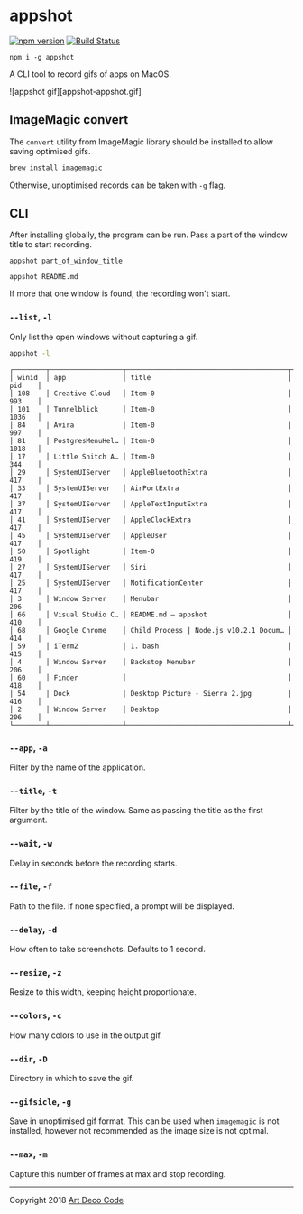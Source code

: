 # appshot

[![npm version](https://badge.fury.io/js/appshot.svg)](https://badge.fury.io/js/appshot)
[![Build Status](https://travis-ci.org/artdecocode/appshot.svg?branch=master)](https://travis-ci.org/artdecocode/appshot)

```
npm i -g appshot
```

A CLI tool to record gifs of apps on MacOS.

![appshot gif][appshot-appshot.gif]

## ImageMagic convert

The `convert` utility from ImageMagic library should be installed to allow saving optimised gifs.

```sh
brew install imagemagic
```

Otherwise, unoptimised records can be taken with `-g` flag.

## CLI

After installing globally, the program can be run. Pass a part of the window title to start recording.

```
appshot part_of_window_title
```

```
appshot README.md
```

If more that one window is found, the recording won't start.

### `--list`, `-l`

Only list the open windows without capturing a gif.

```sh
appshot -l
```

```
┌────────┬──────────────────┬────────────────────────────────────────┬────────┐
│ winid  │ app              │ title                                  │ pid    │
│ 108    │ Creative Cloud   │ Item-0                                 │ 993    │
│ 101    │ Tunnelblick      │ Item-0                                 │ 1036   │
│ 84     │ Avira            │ Item-0                                 │ 997    │
│ 81     │ PostgresMenuHel… │ Item-0                                 │ 1018   │
│ 17     │ Little Snitch A… │ Item-0                                 │ 344    │
│ 29     │ SystemUIServer   │ AppleBluetoothExtra                    │ 417    │
│ 33     │ SystemUIServer   │ AirPortExtra                           │ 417    │
│ 37     │ SystemUIServer   │ AppleTextInputExtra                    │ 417    │
│ 41     │ SystemUIServer   │ AppleClockExtra                        │ 417    │
│ 45     │ SystemUIServer   │ AppleUser                              │ 417    │
│ 50     │ Spotlight        │ Item-0                                 │ 419    │
│ 27     │ SystemUIServer   │ Siri                                   │ 417    │
│ 25     │ SystemUIServer   │ NotificationCenter                     │ 417    │
│ 3      │ Window Server    │ Menubar                                │ 206    │
│ 66     │ Visual Studio C… │ README.md — appshot                    │ 410    │
│ 68     │ Google Chrome    │ Child Process | Node.js v10.2.1 Docum… │ 414    │
│ 59     │ iTerm2           │ 1. bash                                │ 415    │
│ 4      │ Window Server    │ Backstop Menubar                       │ 206    │
│ 60     │ Finder           │                                        │ 418    │
│ 54     │ Dock             │ Desktop Picture - Sierra 2.jpg         │ 416    │
│ 2      │ Window Server    │ Desktop                                │ 206    │
└────────┴──────────────────┴────────────────────────────────────────┴────────┘
```

### `--app`, `-a`

Filter by the name of the application.

### `--title`, `-t`

Filter by the title of the window. Same as passing the title as the first argument.

### `--wait`, `-w`

Delay in seconds before the recording starts.

### `--file`, `-f`

Path to the file. If none specified, a prompt will be displayed.

### `--delay`, `-d`

How often to take screenshots. Defaults to 1 second.

### `--resize`, `-z`

Resize to this width, keeping height proportionate.

### `--colors`, `-c`

How many colors to use in the output gif.

### `--dir`, `-D`

Directory in which to save the gif.

### `--gifsicle`, `-g`

Save in unoptimised gif format. This can be used when `imagemagic` is not installed, however not recommended as the image size is not optimal.

### `--max`, `-m`

Capture this number of frames at max and stop recording.

<!-- ### `--focus`, `-F`

Bring the window to the foreground using a snippet:

```applescript
tell app "Finder"  to set frontmost of process processName to true
```

```sh
appshot --app iTunes --capture --focus
``` -->

<!-- After getting information about windows via the same process as `list` mode, spawn `screencapture`, passing the id of the first found window. Windows do not have to be in foreground, and can appear dimmed. To solve this, add `--focus` flag to additionally run `./etc/active.py` which will use _applescript_: . -->

<!--
The table with found windows will be printed as well, unless you
set the `--quiet` flag. -->

<!-- ## Screenshots

![appshot command](https://sobesednik.co/appshot/appshot.png)

![appshot --app App command](https://sobesednik.co/appshot/app.png)

![appshot --no-empty-title command](https://sobesednik.co/appshot/no-empty-title.png)

![appshot --app App --title Title command](https://sobesednik.co/appshot/list-app-title.png)

![appshot --capture command](https://sobesednik.co/appshot/capture.png) -->

<!-- ### Example

```bash
appshot \
  --app Chrome \
  --title zoroaster \
  --capture \
  --no-shadow \
  --screenshots-dir ~/appshots \
  --format jpg \
  --focus \
```

![captured browser window with zoroaster website](https://sobesednik.co/appshot/capture.jpg) -->

<!-- ## Explanation

Data comes encoded as JSON string from `etc/run.py`, which uses Quartz to get information about windows.

```
[[64, "Flux", "Item-0", 526], [26, "SystemUIServer", "AppleBluetoothExtra", 394], [30, "SystemUIServer", "AirPortExtra", 394], [46, "SystemUIServer", "DisplaysExtra", 394], [34, "SystemUIServer", "AppleTextInputExtra", 394], [38, "SystemUIServer", "AppleClockExtra", 394], [42, "SystemUIServer", "AppleUser", 394], [54, "Spotlight", "Item-0", 464], [24, "SystemUIServer", "Siri", 394], [22, "SystemUIServer", "NotificationCenter", 394], [3, "Window Server", "Menubar", 158], [20,
"Dock", "Dock", 391], [314, "iTerm2", "1. bash", 1219], [2437, "Google Chrome", "", 372], [2438, "Google Chrome", "Logfile by z-vr \u00b7 Pull Request #1 \u00b7 Sobesednik/browsershot", 372], [297, "iTunes", "iTunes", 1137], [2778, "Finder", "logs", 395], [2510, "Finder", "58dc0ebb-12d3-42d0-8f68-73ebe6821f44", 395], [1554, "Activity Monitor", "Activity Monitor (All Processes)", 25318], [1263, "App Store", "App Store", 19532], [4, "Window Server", "Backstop Menubar", 158], [21,
"Finder", "", 395], [18, "Dock", "Desktop Picture - IMG_2586.JPG", 391], [2, "Window Server", "Desktop", 158]]
```

JSON-encoded array with records like `[winid, app, title, pid]` is printed to `stdout` by Python and deserialised by Node. Once window id is found, we call `screecapture -l<winid>` to take a screenshot of an app. -->

<!-- ## TODO:

 - add support for export of all fields from python, and provide interface between python script and node
 - add cli help
 - use more `screencapture` options, such as formats other than `jpg` and `png`, `-P`,  `-T`, `-c` -->

<!-- ## Readings

[stackoverflow - WindowInfo list of keys][2] -->

---

Copyright 2018 [Art Deco Code][1]

[1]: https://artdeco.bz
[2]: https://stackoverflow.com/questions/6160727/how-to-obtain-info-of-the-program-from-the-window-list-with-cgwindowlistcopywind

